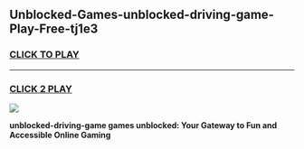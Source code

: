 
## Unblocked-Games-unblocked-driving-game-Play-Free-tj1e3
<h3>
<a href="https://premium76.site?title=unblocked-driving-game&ref=09A">CLICK TO PLAY</a></h3>
<hr>

<h3>
<a href="https://premium76.site?title=unblocked-driving-game&ref=09A">CLICK 2 PLAY</a>
  
</h3>

<a href="https://premium76.site?title=unblocked-driving-game&ref=09A"><img src="https://clearcache.store/games.png"></a>


**unblocked-driving-game games unblocked: Your Gateway to Fun and Accessible Online Gaming**
